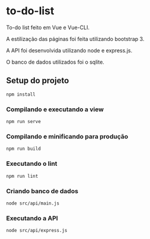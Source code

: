 # to-do-list

To-do list feito em Vue e Vue-CLI.

A estilização das páginas foi feita utilizando bootstrap 3.

A API foi desenvolvida utilizando node e express.js.

O banco de dados utilizados foi o sqlite.


## Setup do projeto
```
npm install
```

### Compilando e executando a view
```
npm run serve
```

### Compilando e minificando para produção
```
npm run build
```

### Executando o lint
```
npm run lint
```

### Criando banco de dados
```
node src/api/main.js
```

### Executando a API
```
node src/api/express.js
```
